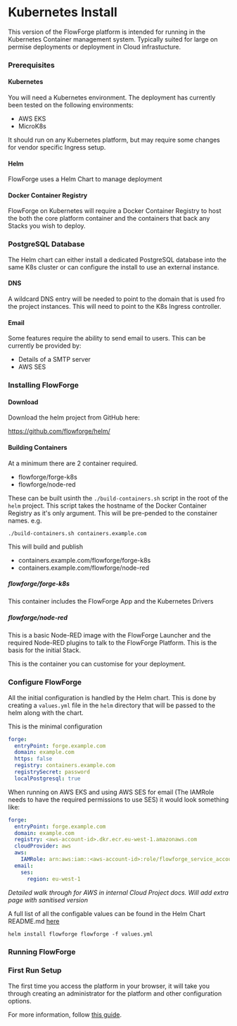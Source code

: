 # Kubernetes Install

This version of the FlowForge platform is intended for running in the Kubernetes Container management system. Typically suited for large on permise deployments or deployment in Cloud infrastucture.

### Prerequisites

#### Kubernetes

You will need a Kubernetes environment. The deployment has currently been tested on the following environments:

 - AWS EKS
 - MicroK8s

 It should run on any Kubernetes platform, but may require some changes for vendor specific Ingress setup.

#### Helm

FlowForge uses a Helm Chart to manage deployment

#### Docker Container Registry

FlowForge on Kubernetes will require a Docker Container Registry to host the both the core platform container and the containers that back any Stacks you wish to deploy.

### PostgreSQL Database 

The Helm chart can either install a dedicated PostgreSQL database into the same K8s cluster or can configure the install to use an external instance.

#### DNS

A wildcard DNS entry will be needed to point to the domain that is used fro the project instances. This will need to point to the K8s Ingress controller.

#### Email

Some features require the ability to send email to users. This can be currently be provided by:

- Details of a SMTP server
- AWS SES

### Installing FlowForge

#### Download

Download the helm project from GitHub here:

https://github.com/flowforge/helm/

#### Building Containers

At a minimum there are 2 container required.

 - flowforge/forge-k8s
 - flowforge/node-red

These can be built usinth the `./build-containers.sh` script in the root of the `helm` project. This script takes the hostname of the Docker Container Registry as it's only argument. This will be pre-pended to the constainer names. e.g.

```
./build-containers.sh containers.example.com
```

This will build and publish

- containers.example.com/flowforge/forge-k8s
- containers.example.com/flowforge/node-red

##### flowforge/forge-k8s

This container includes the FlowForge App and the Kubernetes Drivers

##### flowforge/node-red

This is a basic Node-RED image with the FlowForge Launcher and the required Node-RED plugins to talk to the FlowForge Platform. This is the basis for the initial Stack.

This is the container you can customise for your deployment.


### Configure FlowForge

All the initial configuration is handled by the Helm chart. This is done by creating a `values.yml` file in the `helm` directory that will be passed to the helm along with the chart.

This is the minimal configuration

```yaml
forge:
  entryPoint: forge.example.com
  domain: example.com
  https: false
  registry: containers.example.com
  registrySecret: password
  localPostgresql: true
```

When running on AWS EKS and using AWS SES for email (The IAMRole needs to have the required permissions to use SES) it would look something like:

```yaml
forge:
  entryPoint: forge.example.com
  domain: example.com
  registry: <aws-account-id>.dkr.ecr.eu-west-1.amazonaws.com
  cloudProvider: aws
  aws:
    IAMRole: arn:aws:iam::<aws-account-id>:role/flowforge_service_account_role
  email:
    ses:
      region: eu-west-1
```

*Detailed walk through for AWS in internal Cloud Project docs. Will add extra page with sanitised version*

A full list of all the configable values can be found in the Helm Chart README.md [here](https://github.com/flowforge/helm/blob/main/helm/flowforge/README.md)


```
helm install flowforge flowforge -f values.yml
```

### Running FlowForge

### First Run Setup

The first time you access the platform in your browser, it will take you through
creating an administrator for the platform and other configuration options.

For more information, follow [this guide](../first-run.md).
